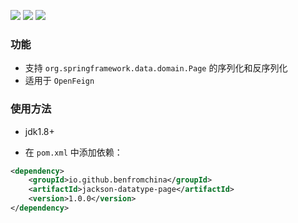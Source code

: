 [![](https://img.shields.io/badge/license-Apache--2.0-4D7A97)](https://www.apache.org/licenses/LICENSE-2.0.html)
[![](https://img.shields.io/badge/maven%20central-v1.0.0-brightgreen)](https://central.sonatype.com/artifact/io.github.benfromchina/jackson-datatype-page)
[![](https://img.shields.io/badge/release-v1.0.0-blue)](https://github.com/benfromchina/jackson-datatype-page/releases/tag/v1.0.0)

### 功能

- 支持 `org.springframework.data.domain.Page` 的序列化和反序列化
- 适用于 `OpenFeign`

### 使用方法

- jdk1.8+

- 在 `pom.xml` 中添加依赖：

```xml
<dependency>
    <groupId>io.github.benfromchina</groupId>
    <artifactId>jackson-datatype-page</artifactId>
    <version>1.0.0</version>
</dependency>
```